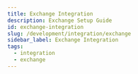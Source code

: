 ```yaml
---
title: Exchange Integration
description: Exchange Setup Guide
id: exchange-integration
slug: /development/integration/exchange
sidebar_label: Exchange Integration
tags:
  - integration
  - exchange
---
```

